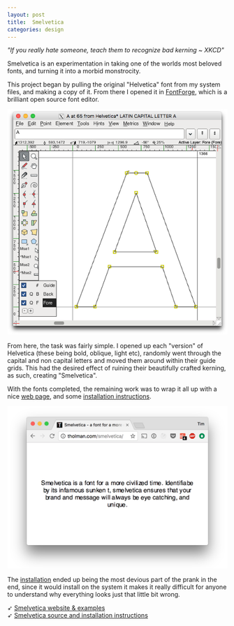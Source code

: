 ```yaml
---
layout: post
title:  Smelvetica
categories: design
---
```


*"If you really hate someone, teach them to recognize bad kerning ~ XKCD"*

Smelvetica is an experimentation in taking one of the worlds most beloved fonts, and turning it into a morbid monstrocity.

This project began by pulling the original "Helvetica" font from my system files, and making a copy of it. From there I opened it in [FontForge](https://fontforge.github.io/en-US/), which is a brilliant open source font editor.

![Helvetica opened up for editing in FontForge.](./images/smelvetica-1.png)

From here, the task was fairly simple. I opened up each "version" of Helvetica (these being bold, oblique, light etc), randomly went through the capital and non capital letters and moved them around within their guide grids. This had the desired effect of ruining their beautifully crafted kerning, as such, creating "Smelvetica".

With the fonts completed, the remaining work was to wrap it all up with a nice [web page](http://tholman.com/smelvetica), and some [installation instructions](https://github.com/tholman/smelvetica#how-do-i-install-it).

![The Smelvetica website.](./images/smelvetica-2.png)

The [installation](https://github.com/tholman/smelvetica#how-do-i-install-it) ended up being the most devious part of the prank in the end, since it would install on the system it makes it really difficult for anyone to understand why everything looks just that little bit wrong.

➶ [Smelvetica website & examples](http://tholman.com/smelvetica)<br>
➶ [Smelvetica source and installation instructions](https://github.com/tholman/smelvetica)<br>
